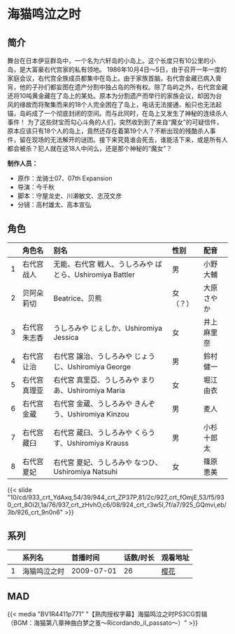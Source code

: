 # 海猫鸣泣之时


## 简介

舞台在日本伊豆群岛中，一个名为六轩岛的小岛上。这个长度只有10公里的小岛，是大富豪右代宫家的私有领地。
1986年10月4日～5日，由于召开一年一度的家庭会议，右代宫全族成员都集中在岛上。由于家族首脑，右代宫金藏已病入膏肓，他的子孙们都妄图在遗产分割中独占岛的所有权。除了岛屿之外，右代宫金藏还将10吨黄金藏在了岛上的某处。原本为分割遗产而举行的家族会议，却因为台风的缘故而将聚集而来的18个人完全困在了岛上，电话无法接通、船只也无法起锚，岛屿成了一个彻底封闭的空间。而与此同时，在岛上又发生了神秘的连续杀人事件！
为了这些财宝而勾心斗角的人们，突然收到到了来自“魔女”的可疑信件，原本应该只有18个人的岛上，竟然还存在着第19个人？不断出现的残酷杀人事件，留在现场的无法解开的谜团。接下来究竟谁会死去，谁能活下来，或是所有人都会被杀？犯人就在这18人中间么，还是那个神秘的“魔女”？

**制作人员：**
- 原作：龙骑士07、07th Expansion
- 导演：今千秋
- 脚本：守屋龙史、川濑敏文、志茂文彦
- 分镜：高村雄太、高本宣弘

## 角色

|     |   角色名   |   别名  | 性别 |  配音  |
|:--- |:------  |:----      |:---  |:--   |
| 1 | 右代宫战人 | 无能、右代宮 戦人、うしろみや ばとら、Ushiromiya Battler | 男 | 小野大輔 |
| 2 | 贝阿朵莉切 | Beatrice、贝熊 | 女（？） | 大原さやか |
| 3 | 右代宫朱志香 | うしろみや じぇしか、Ushiromiya Jessica | 女 | 井上麻里奈 |
| 4 | 右代宫让治 | 右代宮 譲治、うしろみや じょうじ、Ushiromiya George | 男 | 鈴村健一 |
| 5 | 右代宫真理亚 | 右代宮 真里亞、うしろみや まりあ、Ushiromiya Maria | 女 | 堀江由衣 |
| 6 | 右代宫金蔵 | 右代宮 金蔵、うしろみや きんぞう、Ushiromiya Kinzou | 男 | 麦人 |
| 7 | 右代宫藏臼 | 右代宮 蔵臼、うしろみや くらうす、Ushiromiya Krauss | 男 | 小杉十郎太 |
| 8 | 右代宫夏妃 | 右代宮 夏妃、うしろみや なつひ、Ushiromiya Natsuhi | 女 | 篠原恵美 |

{{< slide "10/cd/933_crt_YdAxq,54/39/944_crt_ZP37P,81/2c/927_crt_fOmjE,53/f5/930_crt_8Oi2l,1a/76/937_crt_zHvhO,c6/08/924_crt_r3w5l,7f/a7/925_GQmvi,eb/3b/926_crt_9n0n6" >}}

## 系列

|     |   系列名   |   首播时间  | 话数/时长  | 观看地址 |
|:---  |:------    |:----      |:---       |:---  |
| 1 | 海猫鸣泣之时 | 2009-07-01 | 26 | [樱花](https://www.yhpdm.com/vp/9118-2-0.html)  |


## MAD

{{< media  "BV1R4411p771"
"【熟肉授权字幕】海猫鸣泣之时PS3CG剪辑（BGM：海猫第八章神曲白梦之茧～Ricordando_il_passato～）"  >}}
